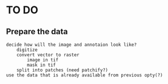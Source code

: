 # TO DO

## Prepare the data
    decide how will the image and annotaion look like?
        digitize
        convert vector to raster
            image in tif
            mask in tif
        split into patches (need patchify?)
    use the data that is already available from previous opty(?)


